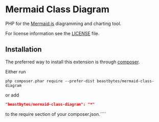 # Mermaid Class Diagram
PHP for the [Mermaid.js](https://mermaid.js.org/) diagramming and charting tool.

For license information see the [LICENSE](LICENSE.md) file.

## Installation

The preferred way to install this extension is through [composer](http://getcomposer.org/download/).

Either run

```
php composer.phar require --prefer-dist beastbytes/mermaid-class-diagram
```

or add

```json
"beastbytes/mermaid-class-diagram": "*"
```

to the require section of your composer.json.````
